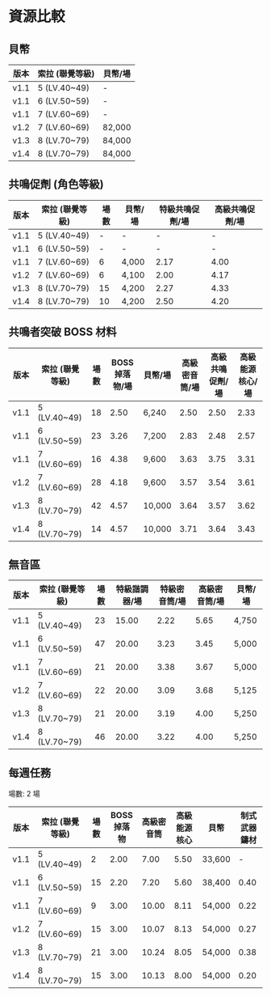 # 資源比較

## 貝幣

| 版本 | 索拉 (聯覺等級) | 貝幣/場 |
| ---- | --------------- | ------- |
| v1.1 | 5 (LV.40~49)    | -       |
| v1.1 | 6 (LV.50~59)    | -       |
| v1.1 | 7 (LV.60~69)    | -       |
| v1.2 | 7 (LV.60~69)    | 82,000  |
| v1.3 | 8 (LV.70~79)    | 84,000  |
| v1.4 | 8 (LV.70~79)    | 84,000  |

## 共鳴促劑 (角色等級)

| 版本 | 索拉 (聯覺等級) | 場數 | 貝幣/場 | 特級共鳴促劑/場 | 高級共鳴促劑/場 |
| ---- | --------------- | ---- | ------- | --------------- | --------------- |
| v1.1 | 5 (LV.40~49)    | -    | -       | -               | -               |
| v1.1 | 6 (LV.50~59)    | -    | -       | -               | -               |
| v1.1 | 7 (LV.60~69)    | 6    | 4,000   | 2.17            | 4.00            |
| v1.2 | 7 (LV.60~69)    | 6    | 4,100   | 2.00            | 4.17            |
| v1.3 | 8 (LV.70~79)    | 15   | 4,200   | 2.27            | 4.33            |
| v1.4 | 8 (LV.70~79)    | 10   | 4,200   | 2.50            | 4.20            |

## 共鳴者突破 BOSS 材料

| 版本 | 索拉 (聯覺等級) | 場數 | BOSS 掉落物/場 | 貝幣/場 | 高級密音筒/場 | 高級共鳴促劑/場 | 高級能源核心/場 |
| ---- | --------------- | ---- | -------------- | ------- | ------------- | --------------- | --------------- |
| v1.1 | 5 (LV.40~49)    | 18   | 2.50           | 6,240   | 2.50          | 2.50            | 2.33            |
| v1.1 | 6 (LV.50~59)    | 23   | 3.26           | 7,200   | 2.83          | 2.48            | 2.57            |
| v1.1 | 7 (LV.60~69)    | 16   | 4.38           | 9,600   | 3.63          | 3.75            | 3.31            |
| v1.2 | 7 (LV.60~69)    | 28   | 4.18           | 9,600   | 3.57          | 3.54            | 3.61            |
| v1.3 | 8 (LV.70~79)    | 42   | 4.57           | 10,000  | 3.64          | 3.57            | 3.62            |
| v1.4 | 8 (LV.70~79)    | 14   | 4.57           | 10,000  | 3.71          | 3.64            | 3.43            |

## 無音區

| 版本 | 索拉 (聯覺等級) | 場數 | 特級諧調器/場 | 特級密音筒/場 | 高級密音筒/場 | 貝幣/場 |
| ---- | --------------- | ---- | ------------- | ------------- | ------------- | ------- |
| v1.1 | 5 (LV.40~49)    | 23   | 15.00         | 2.22          | 5.65          | 4,750   |
| v1.1 | 6 (LV.50~59)    | 47   | 20.00         | 3.23          | 3.45          | 5,000   |
| v1.1 | 7 (LV.60~69)    | 21   | 20.00         | 3.38          | 3.67          | 5,000   |
| v1.2 | 7 (LV.60~69)    | 22   | 20.00         | 3.09          | 3.68          | 5,125   |
| v1.3 | 8 (LV.70~79)    | 21   | 20.00         | 3.19          | 4.00          | 5,250   |
| v1.4 | 8 (LV.70~79)    | 46   | 20.00         | 3.22          | 4.00          | 5,250   |

## 每週任務

場數: 2 場

| 版本 | 索拉 (聯覺等級) | 場數 | BOSS 掉落物 | 高級密音筒 | 高級能源核心 | 貝幣   | 制式武器鑄材 |
| ---- | --------------- | ---- | ----------- | ---------- | ------------ | ------ | ------------ |
| v1.1 | 5 (LV.40~49)    | 2    | 2.00        | 7.00       | 5.50         | 33,600 | -            |
| v1.1 | 6 (LV.50~59)    | 15   | 2.20        | 7.20       | 5.60         | 38,400 | 0.40         |
| v1.1 | 7 (LV.60~69)    | 9    | 3.00        | 10.00      | 8.11         | 54,000 | 0.22         |
| v1.2 | 7 (LV.60~69)    | 15   | 3.00        | 10.07      | 8.13         | 54,000 | 0.27         |
| v1.3 | 8 (LV.70~79)    | 21   | 3.00        | 10.24      | 8.05         | 54,000 | 0.38         |
| v1.4 | 8 (LV.70~79)    | 15   | 3.00        | 10.13      | 8.00         | 54,000 | 0.20         |
